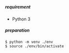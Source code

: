 ##### requirement
- Python 3

##### preparation
```
$ python -m venv ./env
$ source ./env/bin/activate
```
